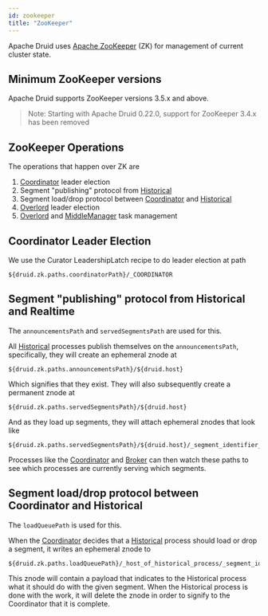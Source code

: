 ```yaml
---
id: zookeeper
title: "ZooKeeper"
---
```


<!--
  ~ Licensed to the Apache Software Foundation (ASF) under one
  ~ or more contributor license agreements.  See the NOTICE file
  ~ distributed with this work for additional information
  ~ regarding copyright ownership.  The ASF licenses this file
  ~ to you under the Apache License, Version 2.0 (the
  ~ "License"); you may not use this file except in compliance
  ~ with the License.  You may obtain a copy of the License at
  ~
  ~   http://www.apache.org/licenses/LICENSE-2.0
  ~
  ~ Unless required by applicable law or agreed to in writing,
  ~ software distributed under the License is distributed on an
  ~ "AS IS" BASIS, WITHOUT WARRANTIES OR CONDITIONS OF ANY
  ~ KIND, either express or implied.  See the License for the
  ~ specific language governing permissions and limitations
  ~ under the License.
  -->


Apache Druid uses [Apache ZooKeeper](http://zookeeper.apache.org/) (ZK) for management of current cluster state.

## Minimum ZooKeeper versions

Apache Druid supports ZooKeeper versions 3.5.x and above.

> Note: Starting with Apache Druid 0.22.0, support for ZooKeeper 3.4.x has been removed

## ZooKeeper Operations

The operations that happen over ZK are

1.  [Coordinator](../design/coordinator.md) leader election
2.  Segment "publishing" protocol from [Historical](../design/historical.md)
3.  Segment load/drop protocol between [Coordinator](../design/coordinator.md) and [Historical](../design/historical.md)
4.  [Overlord](../design/overlord.md) leader election
5.  [Overlord](../design/overlord.md) and [MiddleManager](../design/middlemanager.md) task management

## Coordinator Leader Election

We use the Curator LeadershipLatch recipe to do leader election at path

```
${druid.zk.paths.coordinatorPath}/_COORDINATOR
```

## Segment "publishing" protocol from Historical and Realtime

The `announcementsPath` and `servedSegmentsPath` are used for this.

All [Historical](../design/historical.md) processes publish themselves on the `announcementsPath`, specifically, they will create an ephemeral znode at

```
${druid.zk.paths.announcementsPath}/${druid.host}
```

Which signifies that they exist. They will also subsequently create a permanent znode at

```
${druid.zk.paths.servedSegmentsPath}/${druid.host}
```

And as they load up segments, they will attach ephemeral znodes that look like

```
${druid.zk.paths.servedSegmentsPath}/${druid.host}/_segment_identifier_
```

Processes like the [Coordinator](../design/coordinator.md) and [Broker](../design/broker.md) can then watch these paths to see which processes are currently serving which segments.

## Segment load/drop protocol between Coordinator and Historical

The `loadQueuePath` is used for this.

When the [Coordinator](../design/coordinator.md) decides that a [Historical](../design/historical.md) process should load or drop a segment, it writes an ephemeral znode to

```
${druid.zk.paths.loadQueuePath}/_host_of_historical_process/_segment_identifier
```

This znode will contain a payload that indicates to the Historical process what it should do with the given segment. When the Historical process is done with the work, it will delete the znode in order to signify to the Coordinator that it is complete.
